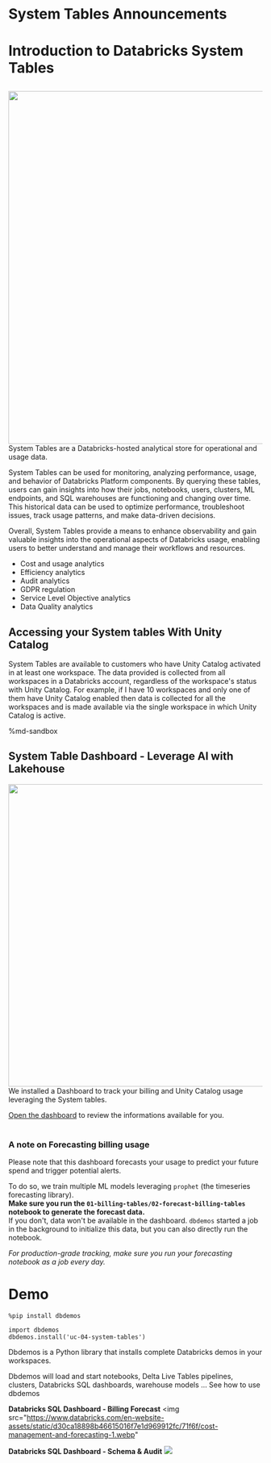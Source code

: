 # System Tables Announcements 


# Introduction to Databricks System Tables 

<img src="https://github.com/databricks-demos/dbdemos-resources/blob/main/images/product/uc/system_tables/uc-system-tables-explorer.png?raw=true" style="float: right; margin: 10px 0px 0px 20px" width="700px" />

System Tables are a Databricks-hosted analytical store for operational and usage data. 

System Tables can be used for monitoring, analyzing performance, usage, and behavior of Databricks Platform components. By querying these tables, users can gain insights into how their jobs, notebooks, users, clusters, ML endpoints, and SQL warehouses are functioning and changing over time. This historical data can be used to optimize performance, troubleshoot issues, track usage patterns, and make data-driven decisions.

Overall, System Tables provide a means to enhance observability and gain valuable insights into the operational aspects of Databricks usage, enabling users to better understand and manage their workflows and resources.
- Cost and usage analytics 
- Efficiency analytics 
- Audit analytics 
- GDPR regulation
- Service Level Objective analytics 
- Data Quality analytics 

## Accessing your System tables With Unity Catalog 

System Tables are available to customers who have Unity Catalog activated in at least one workspace. The data provided is collected from all workspaces in a Databricks account, regardless of the workspace's status with Unity Catalog. For example, if I have 10 workspaces and only one of them have Unity Catalog enabled then data is collected for all the workspaces and is made available via the single workspace in which Unity Catalog is active. 



%md-sandbox
## System Table Dashboard - Leverage AI with Lakehouse

<img src="https://github.com/databricks-demos/dbdemos-resources/blob/main/images/product/uc/system_tables/dashboard-governance-billing.png?raw=true" width="600px" style="float:right">

We installed a Dashboard to track your billing and Unity Catalog usage leveraging the System tables.

[Open the dashboard](/sql/dashboards/ab3b5298-e09e-4998-8ef3-ae456a7b888d) to review the informations available for you.<br/><br/>

### A note on Forecasting billing usage

Please note that this dashboard forecasts your usage to predict your future spend and trigger potential alerts.

To do so, we train multiple ML models leveraging `prophet` (the timeseries forecasting library). <br/>
**Make sure you run the `01-billing-tables/02-forecast-billing-tables` notebook to generate the forecast data.** <br/>
If you don't, data won't be available in the dashboard. `dbdemos` started a job in the background to initialize this data, but you can also directly run the notebook. 

*For production-grade tracking, make sure you run your forecasting notebook as a job every day.*


# Demo

```
%pip install dbdemos
```

```
import dbdemos
dbdemos.install('uc-04-system-tables')
```

Dbdemos is a Python library that installs complete Databricks demos in your workspaces.

Dbdemos will load and start notebooks, Delta Live Tables pipelines, clusters, Databricks SQL dashboards, warehouse models … See how to use dbdemos

**Databricks SQL Dashboard - Billing Forecast**
<img src="https://www.databricks.com/en-website-assets/static/d30ca18898b46615016f7e1d969912fc/71f6f/cost-management-and-forecasting-1.webp"

**Databricks SQL Dashboard - Schema & Audit**
<img src="https://www.databricks.com/en-website-assets/static/60dc353185ec6f05134c65b0a01f8314/27785/cost-management-and-foreasting-2.webp">
